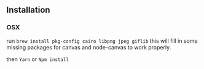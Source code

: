 ## Installation

### OSX

run `brew install pkg-config cairo libpng jpeg giflib`
this will fill in some missing packages for canvas and node-canvas to work properly.

then
`Yarn` or `Npm install`
